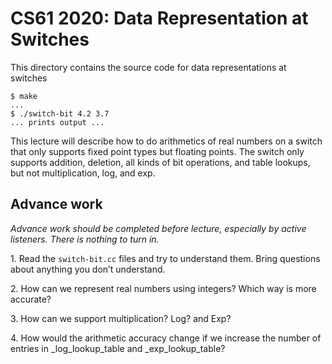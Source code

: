 CS61 2020: Data Representation at Switches
================================

This directory contains the source code for data representations at switches

```shellsession
$ make
...
$ ./switch-bit 4.2 3.7
... prints output ...
```
This lecture will describe how to do arithmetics of real numbers on a switch that only supports fixed point types but floating points.
The switch only supports addition, deletion, all kinds of bit operations, and table lookups,  but not multiplication, log, and exp. 

Advance work
------------

*Advance work should be completed before lecture, especially by active
listeners. There is nothing to turn in.*

1\. Read the `switch-bit.cc` files and try to understand
them. Bring questions about anything you don’t understand.

2\. How can we represent real numbers using integers? Which way is more accurate?

3\. How can we support multiplication? Log? and Exp?

4\. How would the arithmetic accuracy change if we increase the number of entries in _log_lookup_table and _exp_lookup_table?
